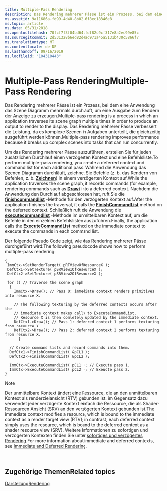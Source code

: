 ```yaml
---
title: Multiple-Pass Rendering
description: Das Rendering mehrerer Pässe ist ein Prozess, bei dem eine Anwendung das Szene Diagramm mehrmals durchläuft, um eine Ausgabe zum Rendern der Anzeige zu erzeugen.
ms.assetid: 9a11686a-fd99-4d40-8b02-6f8ec18346e8
ms.topic: article
ms.date: 05/31/2018
ms.openlocfilehash: 70fcf7f3f04bd641fdf82c9cf317e8a2ec99e85c
ms.sourcegitcommit: 2d531328b6ed82d4ad971a45a5131b430c5866f7
ms.translationtype: MT
ms.contentlocale: de-DE
ms.lasthandoff: 09/16/2019
ms.locfileid: "104310443"
---
```

# <a name="multiple-pass-rendering"></a><span data-ttu-id="39c81-103">Multiple-Pass Rendering</span><span class="sxs-lookup"><span data-stu-id="39c81-103">Multiple-Pass Rendering</span></span>

<span data-ttu-id="39c81-104">Das Rendering mehrerer Pässe ist ein Prozess, bei dem eine Anwendung das Szene Diagramm mehrmals durchläuft, um eine Ausgabe zum Rendern der Anzeige zu erzeugen.</span><span class="sxs-lookup"><span data-stu-id="39c81-104">Multiple-pass rendering is a process in which an application traverses its scene graph multiple times in order to produce an output to render to the display.</span></span> <span data-ttu-id="39c81-105">Das Rendering mehrerer Pässe verbessert die Leistung, da es komplexe Szenen in Aufgaben unterteilt, die gleichzeitig ausgeführt werden können.</span><span class="sxs-lookup"><span data-stu-id="39c81-105">Multiple-pass rendering improves performance because it breaks up complex scenes into tasks that can run concurrently.</span></span>

<span data-ttu-id="39c81-106">Um das Rendering mehrerer Pässe auszuführen, erstellen Sie für jeden zusätzlichen Durchlauf einen verzögerten Kontext und eine Befehlsliste.</span><span class="sxs-lookup"><span data-stu-id="39c81-106">To perform multiple-pass rendering, you create a deferred context and command list for each additional pass.</span></span> <span data-ttu-id="39c81-107">Während die Anwendung das Szenen Diagramm durchläuft, zeichnet Sie Befehle (z. b. das Rendern von Befehlen, z. b. [**Zeichnen**](/windows/desktop/api/D3D11/nf-d3d11-id3d11devicecontext-draw)) in einem verzögerten Kontext auf.</span><span class="sxs-lookup"><span data-stu-id="39c81-107">While the application traverses the scene graph, it records commands (for example, rendering commands such as [**Draw**](/windows/desktop/api/D3D11/nf-d3d11-id3d11devicecontext-draw)) into a deferred context.</span></span> <span data-ttu-id="39c81-108">Nachdem die Anwendung den Durchlauf abgeschlossen hat, ruft Sie die [**finishcommandlist**](/windows/desktop/api/D3D11/nf-d3d11-id3d11devicecontext-finishcommandlist) -Methode für den verzögerten Kontext auf.</span><span class="sxs-lookup"><span data-stu-id="39c81-108">After the application finishes the traversal, it calls the [**FinishCommandList**](/windows/desktop/api/D3D11/nf-d3d11-id3d11devicecontext-finishcommandlist) method on the deferred context.</span></span> <span data-ttu-id="39c81-109">Schließlich ruft die Anwendung die [**executecommandlist**](/windows/desktop/api/D3D11/nf-d3d11-id3d11devicecontext-executecommandlist) -Methode im unmittelbaren Kontext auf, um die Befehle in den einzelnen Befehlslisten auszuführen.</span><span class="sxs-lookup"><span data-stu-id="39c81-109">Finally, the application calls the [**ExecuteCommandList**](/windows/desktop/api/D3D11/nf-d3d11-id3d11devicecontext-executecommandlist) method on the immediate context to execute the commands in each command list.</span></span>

<span data-ttu-id="39c81-110">Der folgende Pseudo Code zeigt, wie das Rendering mehrerer Pässe durchgeführt wird:</span><span class="sxs-lookup"><span data-stu-id="39c81-110">The following pseudocode shows how to perform multiple-pass rendering:</span></span>

``` syntax
{
 ImmCtx->SetRenderTarget( pRTViewOfResourceX );
 DefCtx1->SetTexture( pSRView1OfResourceX );
 DefCtx2->SetTexture( pSRView2OfResourceX );

 for () // Traverse the scene graph.
  {
    ImmCtx->Draw(); // Pass 0: immediate context renders primitives into resource X.

    // The following texturing by the deferred contexts occurs after the 
    // immediate context makes calls to ExecuteCommandList. 
    // Resource X is then comletely updated by the immediate context. 
    DefCtx1->Draw(); // Pass 1: deferred context 1 performs texturing from resource X.
    DefCtx2->Draw(); // Pass 2: deferred context 2 performs texturing from resource X.
      }

  // Create command lists and record commands into them.
  DefCtx1->FinishCommandList( &pCL1 ); 
  DefCtx2->FinishCommandList( &pCL2 );

  ImmCtx->ExecuteCommandList( pCL1 ); // Execute pass 1.
  ImmCtx->ExecuteCommandList( pCL2 ); // Exeucte pass 2.
}
```

> [!Note]  
> <span data-ttu-id="39c81-111">Der unmittelbare Kontext ändert eine Ressource, die an den unmittelbaren Kontext als renderzielansicht (RTV) gebunden ist. im Gegensatz dazu verwendet jeder verzögerte Kontext einfach die Ressource, die als Shader-Ressourcen Ansicht (SRV) an den verzögerten Kontext gebunden ist.</span><span class="sxs-lookup"><span data-stu-id="39c81-111">The immediate context modifies a resource, which is bound to the immediate context as a render target view (RTV); in contrast, each deferred context simply uses the resource, which is bound to the deferred context as a shader resource view (SRV).</span></span> <span data-ttu-id="39c81-112">Weitere Informationen zu sofortigen und verzögerten Kontexten finden Sie unter [sofortiges und verzögertes Rendering](overviews-direct3d-11-render-multi-thread-render.md).</span><span class="sxs-lookup"><span data-stu-id="39c81-112">For more information about immediate and deferred contexts, see [Immediate and Deferred Rendering](overviews-direct3d-11-render-multi-thread-render.md).</span></span>

 

## <a name="related-topics"></a><span data-ttu-id="39c81-113">Zugehörige Themen</span><span class="sxs-lookup"><span data-stu-id="39c81-113">Related topics</span></span>

<dl> <dt>

[<span data-ttu-id="39c81-114">Darstellung</span><span class="sxs-lookup"><span data-stu-id="39c81-114">Rendering</span></span>](overviews-direct3d-11-render.md)
</dt> </dl>

 

 





